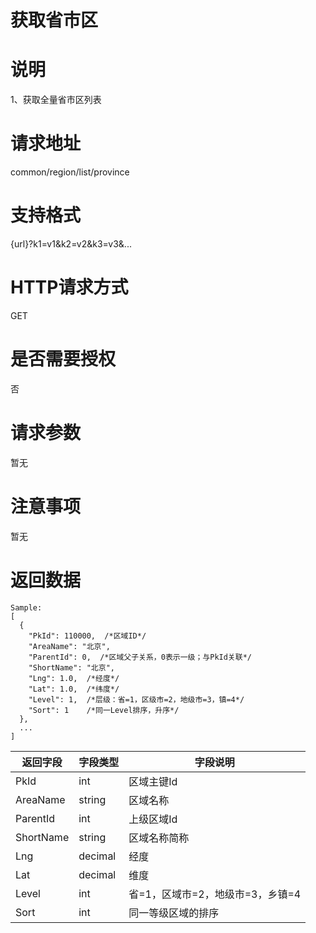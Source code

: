 # 获取省市区

# 说明

1、获取全量省市区列表

# 请求地址

common/region/list/province

# 支持格式

{url}?k1=v1&k2=v2&k3=v3&...

# HTTP请求方式

GET

# 是否需要授权

否

# 请求参数

暂无

# 注意事项

暂无

# 返回数据

```
Sample:
[
  {
    "PkId": 110000,  /*区域ID*/
    "AreaName": "北京",
    "ParentId": 0,  /*区域父子关系，0表示一级；与PkId关联*/
    "ShortName": "北京",
    "Lng": 1.0,  /*经度*/
    "Lat": 1.0,  /*纬度*/
    "Level": 1,  /*层级：省=1，区级市=2，地级市=3，镇=4*/
    "Sort": 1    /*同一Level排序，升序*/
  },
  ...
]
```

| 返回字段 | 字段类型 | 字段说明 |
| --- | --- | --- |
| PkId | int | 区域主键Id |
| AreaName | string | 区域名称 |
| ParentId | int | 上级区域Id |
| ShortName | string | 区域名称简称 |
| Lng | decimal | 经度 |
| Lat | decimal | 维度 |
| Level | int | 省=1，区域市=2，地级市=3，乡镇=4 |
| Sort | int | 同一等级区域的排序 |



